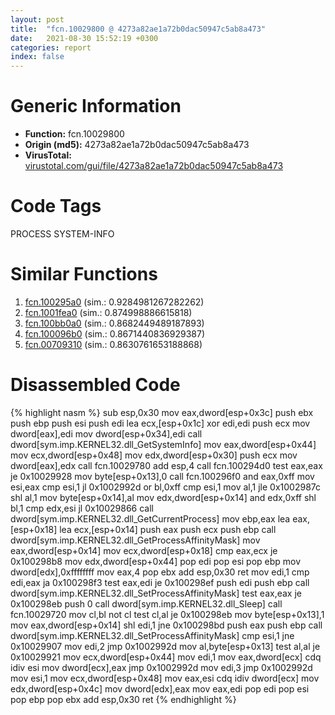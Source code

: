 ```yaml
---
layout: post
title:  "fcn.10029800 @ 4273a82ae1a72b0dac50947c5ab8a473"
date:   2021-08-30 15:52:19 +0300
categories: report
index: false
---
```


# Generic Information
- **Function:** fcn.10029800
- **Origin (md5):** 4273a82ae1a72b0dac50947c5ab8a473
- **VirusTotal:** [virustotal.com/gui/file/4273a82ae1a72b0dac50947c5ab8a473][virustotal_ref]

# Code Tags
<span class="tag" id="PROCESS">PROCESS</span>
<span class="tag" id="SYSTEM-INFO">SYSTEM-INFO</span>


# Similar Functions

1. [fcn.100295a0][similar_1_ref] (sim.: 0.9284981267282262)
2. [fcn.1001fea0][similar_2_ref] (sim.: 0.874998886615818)
3. [fcn.100bb0a0][similar_3_ref] (sim.: 0.8682449489187893)
4. [fcn.100096b0][similar_4_ref] (sim.: 0.8671440836929387)
5. [fcn.00709310][similar_5_ref] (sim.: 0.8630761653188868)


# Disassembled Code

{% highlight nasm %}
sub esp,0x30
mov eax,dword[esp+0x3c]
push ebx
push ebp
push esi
push edi
lea ecx,[esp+0x1c]
xor edi,edi
push ecx
mov dword[eax],edi
mov dword[esp+0x34],edi
call dword[sym.imp.KERNEL32.dll_GetSystemInfo]
mov eax,dword[esp+0x44]
mov ecx,dword[esp+0x48]
mov edx,dword[esp+0x30]
push ecx
mov dword[eax],edx
call fcn.10029780
add esp,4
call fcn.100294d0
test eax,eax
je 0x10029928
mov byte[esp+0x13],0
call fcn.100296f0
and eax,0xff
mov esi,eax
cmp esi,1
jl 0x1002992d
or bl,0xff
cmp esi,1
mov al,1
jle 0x1002987c
shl al,1
mov byte[esp+0x14],al
mov edx,dword[esp+0x14]
and edx,0xff
shl bl,1
cmp edx,esi
jl 0x10029866
call dword[sym.imp.KERNEL32.dll_GetCurrentProcess]
mov ebp,eax
lea eax,[esp+0x18]
lea ecx,[esp+0x14]
push eax
push ecx
push ebp
call dword[sym.imp.KERNEL32.dll_GetProcessAffinityMask]
mov eax,dword[esp+0x14]
mov ecx,dword[esp+0x18]
cmp eax,ecx
je 0x100298b8
mov edx,dword[esp+0x44]
pop edi
pop esi
pop ebp
mov dword[edx],0xffffffff
mov eax,4
pop ebx
add esp,0x30
ret 
mov edi,1
cmp edi,eax
ja 0x100298f3
test eax,edi
je 0x100298ef
push edi
push ebp
call dword[sym.imp.KERNEL32.dll_SetProcessAffinityMask]
test eax,eax
je 0x100298eb
push 0
call dword[sym.imp.KERNEL32.dll_Sleep]
call fcn.10029720
mov cl,bl
not cl
test cl,al
je 0x100298eb
mov byte[esp+0x13],1
mov eax,dword[esp+0x14]
shl edi,1
jne 0x100298bd
push eax
push ebp
call dword[sym.imp.KERNEL32.dll_SetProcessAffinityMask]
cmp esi,1
jne 0x10029907
mov edi,2
jmp 0x1002992d
mov al,byte[esp+0x13]
test al,al
je 0x10029921
mov ecx,dword[esp+0x44]
mov edi,1
mov eax,dword[ecx]
cdq 
idiv esi
mov dword[ecx],eax
jmp 0x1002992d
mov edi,3
jmp 0x1002992d
mov esi,1
mov ecx,dword[esp+0x48]
mov eax,esi
cdq 
idiv dword[ecx]
mov edx,dword[esp+0x4c]
mov dword[edx],eax
mov eax,edi
pop edi
pop esi
pop ebp
pop ebx
add esp,0x30
ret 
{% endhighlight %}


[similar_1_ref]: /report/fcn.100295a0@4273a82ae1a72b0dac50947c5ab8a473
[similar_2_ref]: /report/fcn.1001fea0@a7a698c732cb880967bd1318dc083d69
[similar_3_ref]: /report/fcn.100bb0a0@89dc67d2f980e8488f97b1bf8cb24258
[similar_4_ref]: /report/fcn.100096b0@4c3818fdf32d89a09257dbc9d3e142ea
[similar_5_ref]: /report/fcn.00709310@a5905e3c253c25bbaf727a1a18fe8ed1
[virustotal_ref]: https://www.virustotal.com/gui/file/4273a82ae1a72b0dac50947c5ab8a473